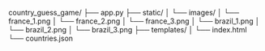 country_guess_game/
├── app.py
├── static/
│   └── images/
│       └── france_1.png
│       └── france_2.png
│       └── france_3.png
│       └── brazil_1.png
│       └── brazil_2.png
│       └── brazil_3.png
├── templates/
│   └── index.html
└── countries.json